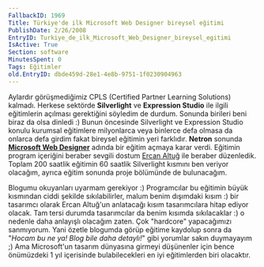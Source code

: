 ```yaml
---
FallbackID: 1969
Title: Türkiye'de ilk Microsoft Web Designer bireysel eğitimi
PublishDate: 2/26/2008
EntryID: Turkiye_de_ilk_Microsoft_Web_Designer_bireysel_egitimi
IsActive: True
Section: software
MinutesSpent: 0
Tags: Eğitimler
old.EntryID: dbde459d-28e1-4e8b-9751-1f0230904963
---
```

Aylardır görüşmediğimiz CPLS (Certified Partner Learning Solutions)
kalmadı. Herkese sektörde **Silverlight** ve **Expression Studio** ile
ilgili eğitimlerin açılması gerektiğini söyledim de durdum. Sonunda
birileri beni biraz da olsa dinledi :) Bunun öncesinde Silverlight ve
Expression Studio konulu kurumsal eğitimlere milyonlarca veya binlerce
defa olmasa da onlarca defa girdim fakat bireysel eğitimin yeri
farklıdır. **Netron** sonunda **[Microsoft Web
Designer](http://www.netron.com.tr/nba/egt_webgrafik3.asp)** adında bir
eğitim açmaya karar verdi. Eğitimin program içeriğini beraber sevgili
dostum [Ercan Altuğ](http://ercanaltug.blogspot.com/) ile beraber
düzenledik. Toplam 200 saatlik eğitimin 60 saatlik Silverlight kısmını
ben veriyor olacağım, ayrıca eğitim sonunda proje bölümünde de
bulunacağım.

Blogumu okuyanları uyarmam gerekiyor :) Programcılar bu eğitimin büyük
kısmından ciddi şekilde sıkılabilirler, malum benim dışımdaki kısım :)
bir tasarımcı olarak Ercan Altuğ'un anlatacağı kısım tasarımcılara hitap
ediyor olacak. Tam tersi durumda tasarımcılar da benim kısımda
sıkılacaklar :) o nedenle daha anlayışlı olacağım zaten. Çok "hardcore"
yapacağımızı sanmıyorum. Yani özetle blogumda görüp eğitime kaydolup
sonra da "*Hocam bu ne ya! Blog bile daha detaylı!*" gibi yorumlar sakın
duymayayım ;) Ama Microsoft'un tasarım dünyasına girmeyi düşünenler için
bence önümüzdeki 1 yıl içerisinde bulabilecekleri en iyi eğitimlerden
biri olacaktır.


